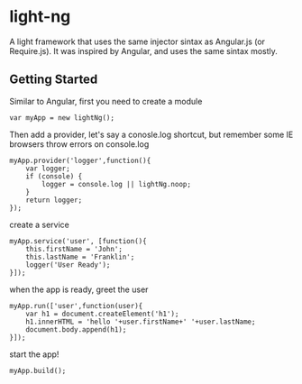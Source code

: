 # light-ng
A light framework that uses the same injector sintax as Angular.js (or Require.js). It was inspired by Angular, and uses the same sintax mostly.

## Getting Started

Similar to Angular, first you need to create a module 

```
var myApp = new lightNg();
```

Then add a provider, let's say a conosle.log shortcut, but remember some IE browsers throw errors on console.log

```
myApp.provider('logger',function(){
    var logger;
    if (console) {
        logger = console.log || lightNg.noop;
    }
    return logger;
});
```

create a service

```
myApp.service('user', [function(){
    this.firstName = 'John';
    this.lastName = 'Franklin';
    logger('User Ready');
}]);
```

when the app is ready, greet the user

```
myApp.run(['user',function(user){
    var h1 = document.createElement('h1');
    h1.innerHTML = 'hello '+user.firstName+' '+user.lastName;
    document.body.append(h1);
}]);
```

start the app!
```
myApp.build();

```



